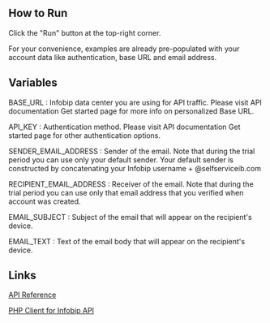 ## How to Run

Click the "Run" button at the top-right corner.

For your convenience, examples are already pre-populated with your account data like authentication, base URL and email address.

## Variables

BASE_URL : Infobip data center you are using for API traffic. Please visit API documentation Get started page for more info on personalized Base URL.

API_KEY : Authentication method. Please visit API documentation Get started page for other authentication options.

SENDER_EMAIL_ADDRESS : Sender of the email. Note that during the trial period you can use only your default sender.
Your default sender is constructed by concatenating your Infobip username + @selfserviceib.com

RECIPIENT_EMAIL_ADDRESS : Receiver of the email. Note that during the trial period 
you can use only that email address that you verified when account was created.

EMAIL_SUBJECT : Subject of the email that will appear on the recipient's device.

EMAIL_TEXT : Text of the email body that will appear on the recipient's device.

## Links

[API Reference](https://www.infobip.com/docs/api)

[PHP Client for Infobip API](https://github.com/infobip/infobip-api-php-client)
